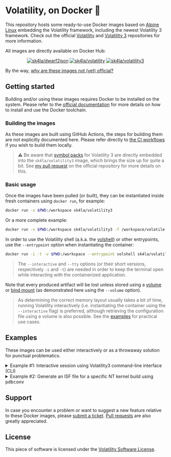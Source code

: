 # Volatility, on Docker 🐳

This repository hosts some ready-to-use Docker images based on [Alpine Linux](https://alpinelinux.org/) embedding the Volatility framework, including the newest Volatility 3 framework. Check out the official [Volatility](https://github.com/volatilityfoundation/volatility/) and [Volatility 3](https://github.com/volatilityfoundation/volatility3/) repositories for more information.

All images are directly available on Docker Hub:

<p align="center">
  <a href="https://hub.docker.com/r/sk4la/dwarf2json"><img alt="sk4la/dwarf2json" src="https://img.shields.io/github/workflow/status/sk4la/volatility3-docker/dwarf2json?label=sk4la/dwarf2json&style=for-the-badge"/></a>
  <a href="https://hub.docker.com/r/sk4la/volatility"><img alt="sk4la/volatility" src="https://img.shields.io/github/workflow/status/sk4la/volatility3-docker/volatility?label=sk4la/volatility&style=for-the-badge"/></a>
  <a href="https://hub.docker.com/r/sk4la/volatility3"><img alt="sk4la/volatility3" src="https://img.shields.io/github/workflow/status/sk4la/volatility3-docker/volatility3?label=sk4la/volatility3&style=for-the-badge"/></a>
</p>

By the way, [why are these images not (yet) official?](https://github.com/volatilityfoundation/volatility3/pull/92)

## Getting started

Building and/or using these images requires Docker to be installed on the system. Please refer to the [official documentation](https://docs.docker.com/) for more details on how to install and use the Docker toolchain.

### Building the images

As these images are built using GitHub Actions, the steps for building them are not explicitly documented here. Please refer directly to [the CI workflows](https://github.com/sk4la/volatility3-docker/tree/master/.github/workflows) if you wish to build them locally.

> :warning: Be aware that [symbol packs](https://github.com/volatilityfoundation/volatility3#symbol-tables) for Volatility 3 are directly embedded into the `sk4la/volatility3` image, which brings the size up for quite a bit. See [my pull request](https://github.com/volatilityfoundation/volatility3/pull/92) on the official repository for more details on this.

### Basic usage

Once the images have been pulled (or built), they can be instantiated inside fresh containers using `docker run`, for example:

```sh
docker run -v $PWD:/workspace sk4la/volatility3
```

Or a more complete example:

```sh
docker run -v $PWD:/workspace sk4la/volatility3 -f /workspace/volatile.mem windows.pslist
```

In order to use the Volatility shell (a.k.a. the [volshell](https://volatility3.readthedocs.io/en/latest/volshell.html)) or other entrypoints, use the `--entrypoint` option when instantiating the container:

```sh
docker run -i -t -v $PWD:/workspace --entrypoint volshell sk4la/volatility3
```

> The `--interactive` and `--tty` options (or their short versions, respectively `-i` and `-t`) are needed in order to keep the terminal open while interacting with the containerized application.

Note that every produced artifact will be lost unless stored using a [volume](https://docs.docker.com/storage/volumes/) or [bind mount](https://docs.docker.com/storage/bind-mounts/) (as demonstrated here using the `--volume` option).

> As determining the correct memory layout usually takes a bit of time, running Volatility interactively (i.e. instantiating the container using the `--interactive` flag) is preferred, although retrieving the configuration file using a volume is also possible. See the [examples](#examples) for practical use cases.

## Examples

These images can be used either interactively or as a throwaway solution for punctual problematics.

<details>
  <summary>Example #1: Interactive session using Volatility3 command-line interface (CLI)</summary>

### Example #1: Interactive session using Volatility3 command-line interface (CLI)

The following is a practical example of using Volatility 3 (and more precisely the `sk4la/volatility3` Docker image) to dump a process executable from a volatile memory image.

> :bulb: Long options are used here on purpose. For more details on the Docker CLI, please refer to [the official documentation](https://docs.docker.com/engine/reference/commandline/cli/).

First, begin by instantiating a new container based on the `sk4la/volatility3` image:

```sh
docker container run \
    --entrypoint ash \
    --init \
    --interactive \
    --tty \
    --volume "$PWD:/home/unprivileged/workspace" \
    --workdir /home/unprivileged/workspace \
    sk4la/volatility3
```

Then, inside the newly-created container, use Volatility 3 to parse the memory image and write the configuration to disk:

```sh
volatility3 \
    --file volatile.mem \
    --log volatile.mem.log \
    --renderer pretty \
    --write-config \
    windows.info
```

The configuration file `config.json` should reside in the current directory. This configuration can then be used as a basis for the upcoming runs using the `--config` flag—so that Volatility no longer has to crawl the image to find the right structures.

Next, extract the list of processes by executing Volatility 3 again using the previously generated configuration:

```sh
volatility3 \
    --config config.json \
    --file volatile.mem \
    --log volatile.mem.log \
    --renderer pretty \
    windows.pslist
```

For post-processing, it is usually easier to dump the results in CSV or JSON format:

```sh
mkdir volatile.mem.results

volatility3 \
    --config config.json \
    --file volatile.mem \
    --log volatile.mem.log \
    --quiet \
    --renderer csv \
    windows.pslist \
    | tee -a volatile.mem.results/pslist.csv
```

The file `~/workspace/volatile.mem.results/pslist.csv` should contain the CSV-formatted results of the `windows.pslist.PsList` plugin.

For dumping a process image, first create a directory that will contain all future extractions, then execute Volatility again using the same `windows.pslist.PsList` plugin, but this time adding the `--dump` flag:

```sh
mkdir volatile.mem.dat

volatility3 \
    --config config.json \
    --file volatile.mem \
    --log volatile.mem.log \
    --output-dir volatile.mem.dat \
    --renderer pretty \
    windows.pslist \
        --dump \
        --pid 2700
```

The binary sample should reside in the `~/workspace/volatile.mem.dat` directory, ready to be analyzed by a reverse engineer.

Actually, all _dumper_ plugins (i.e. a Volatility plugin that is able to dump raw content from the memory image) should support the `--output-dir` option, which is quite convenient in an analysis workflow.

> Volatility is verbose but not necessarily precise when it comes to errors. When an error is raised, you should always increase the verbosity level (using `-vvv` for example) in order to get maximum details about what is going on, and eventually submit an issue on [the official Volatility 3 repository](https://github.com/volatilityfoundation/volatility3/issues) if you deem it necessary.

</details>

<details>
  <summary>Example #2: Generate an ISF file for a specific NT kernel build using <tt>pdbconv</tt></summary>

### Example #2: Generate an ISF file for a specific NT kernel build using `pdbconv`

This is very straighforward, simply instanciate a new container based on the `sk4la/volatility3` image using the `pdbconv` entrypoint:

```sh
docker container run \
    --entrypoint pdbconv \
    --init \
    --volume "$PWD:/home/unprivileged/workspace" \
    --workdir /home/unprivileged/workspace \
    sk4la/volatility3 --guid ce7ffb00c20b87500211456b3e905c471 --keep --pattern ntkrnlmp.pdb
```

This will generate the [Intermediate Symbol File (ISF) file](https://volatility3.readthedocs.io/en/latest/symbol-tables.html) `ce7ffb00c20b87500211456b3e905c47-1.json.xz` in the current working directory, which will hint Volatility at how to handle this specific build in order to retrieve the information.

> Note that this will fetch the correct PDB file from the official [Microsoft Internet Symbol Server](https://msdl.microsoft.com/download/symbols) so this method will not work in air-gapped environments. See the [JPCERTCC repository](https://github.com/JPCERTCC/Windows-Symbol-Tables) for more details on how to retrieve the GUID from your own binaries.

The ISF file must then be placed either in the main symbols directory (located at `$INSTALL_PREFIX/lib/volatility3/volatility3/symbols/windows` by default) or in the current working directory, under the `symbols` subdirectory (e.g. `./symbols/windows/ntkrnlmp.pdb/ce7ffb00c20b87500211456b3e905c47-1.json.xz`).

</details>

## Support

In case you encounter a problem or want to suggest a new feature relative to these Docker images, please [submit a ticket](https://github.com/sk4la/volatility3-docker/issues). [Pull requests](https://github.com/sk4la/volatility3-docker/pulls) are also greatly appreciated.

## License

This piece of software is licensed under the [Volatility Software License](https://www.volatilityfoundation.org/license/).
